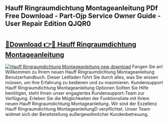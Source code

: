 ## Hauff Ringraumdichtung Montageanleitung PDf Free Download - Part-Ojp Service Owner Guide - User Repair Edition QJQR0

# <h2><a href="http://df8tja.blite.top/?on=Hauff+Ringraumdichtung+Montageanleitung">🔗Download 👉🔴 Hauff Ringraumdichtung Montageanleitung</a></h2>

[![Hauff Ringraumdichtung Montageanleitung new download](https://i.imgur.com/lujVjoI.png)](http://df8tja.blite.top/?on=Hauff+Ringraumdichtung+Montageanleitung)
Fangen Sie an! Willkommen zu Ihrem neuen Hauff Ringraumdichtung Montageanleitung Benutzerhandbuch. Dieser Leitfaden führt Sie durch alles, was Sie wissen müssen, um Ihre Erfahrung zu bedienen und zu maximieren. Kundensupport Hauff Ringraumdichtung Montageanleitung Optionen Sollten Sie Hilfe benötigen, steht Ihnen unser engagiertes Kundensupport-Team zur Verfügung. Erleben Sie die Möglichkeiten der Funktionsliste mit Ihrem neuen Hauff Ringraumdichtung Montageanleitung. Wir sind der Exzellenz Hauff Ringraumdichtung MontageanleitungD verpflichtet. Unser Team widmet sich der Bereitstellung außergewöhnlicher Kundenbetreuung.
